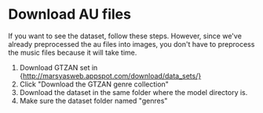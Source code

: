 # Download AU files
If you want to see the dataset, follow these steps. However, since we've already preprocessed the au files into images, you don't have to preprocess the music files because it will take time.
1. Download GTZAN set in {http://marsyasweb.appspot.com/download/data_sets/}
2. Click "Download the GTZAN genre collection"
3. Download the dataset in the same folder where the model directory is.
4. Make sure the dataset folder named "genres"
